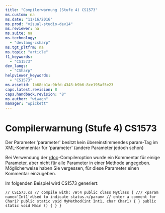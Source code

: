 ```yaml
---
title: "Compilerwarnung (Stufe 4) CS1573"
ms.custom: na
ms.date: "11/16/2016"
ms.prod: "visual-studio-dev14"
ms.reviewer: na
ms.suite: na
ms.technology: 
  - "devlang-csharp"
ms.tgt_pltfrm: na
ms.topic: "article"
f1_keywords: 
  - "CS1573"
dev_langs: 
  - "CSharp"
helpviewer_keywords: 
  - "CS1573"
ms.assetid: 1b68cb1a-9bfd-4343-b9b6-8ce195af5e23
caps.latest.revision: 8
caps.handback.revision: "8"
ms.author: "wiwagn"
manager: "wpickett"
---
```

# Compilerwarnung (Stufe 4) CS1573
Der Parameter 'parameter' besitzt kein übereinstimmendes param\-Tag im XML\-Kommentar für 'parameter' \(andere Parameter jedoch schon\)  
  
 Bei Verwendung der [\/doc](../Topic/-doc%20\(C%23%20Compiler%20Options\).md)\-Compileroption wurde ein Kommentar für einige Parameter, aber nicht für alle Parameter in einer Methode angegeben. Möglicherweise haben Sie vergessen, für diese Parameter einen Kommentar einzugeben.  
  
 Im folgenden Beispiel wird CS1573 generiert:  
  
```  
// CS1573.cs // compile with: /W:4 public class MyClass { /// <param name='Int1'>Used to indicate status.</param> // enter a comment for Char1? public static void MyMethod(int Int1, char Char1) { } public static void Main () { } }  
```